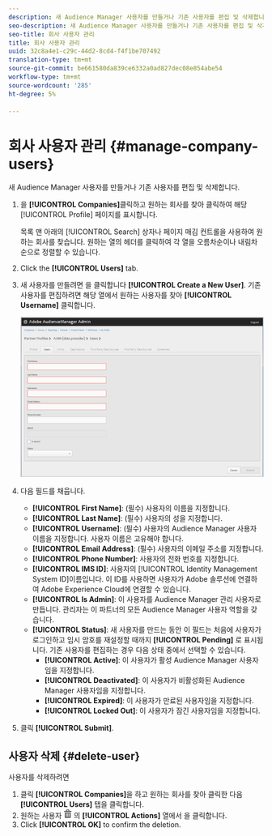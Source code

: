 ```yaml
---
description: 새 Audience Manager 사용자를 만들거나 기존 사용자를 편집 및 삭제합니다.
seo-description: 새 Audience Manager 사용자를 만들거나 기존 사용자를 편집 및 삭제합니다.
seo-title: 회사 사용자 관리
title: 회사 사용자 관리
uuid: 32c8a4e1-c29c-44d2-8cd4-f4f1be707492
translation-type: tm+mt
source-git-commit: be661580da839ce6332a0ad827dec08e854abe54
workflow-type: tm+mt
source-wordcount: '285'
ht-degree: 5%

---
```



# 회사 사용자 관리 {#manage-company-users}

새 Audience Manager 사용자를 만들거나 기존 사용자를 편집 및 삭제합니다.

<!-- t_manage_company_users.xml -->

1. 을 **[!UICONTROL Companies]**&#x200B;클릭하고 원하는 회사를 찾아 클릭하여 해당 [!UICONTROL Profile] 페이지를 표시합니다.

   목록 맨 아래의 [!UICONTROL Search] 상자나 페이지 매김 컨트롤을 사용하여 원하는 회사를 찾습니다. 원하는 열의 헤더를 클릭하여 각 열을 오름차순이나 내림차순으로 정렬할 수 있습니다.
1. Click the **[!UICONTROL Users]** tab.
1. 새 사용자를 만들려면 을 클릭합니다 **[!UICONTROL Create a New User]**. 기존 사용자를 편집하려면 해당 열에서 원하는 사용자를 찾아 **[!UICONTROL Username]** 클릭합니다.

   ![](assets/users.png)

1. 다음 필드를 채웁니다.

   * **[!UICONTROL First Name]**: (필수) 사용자의 이름을 지정합니다.
   * **[!UICONTROL Last Name]**: (필수) 사용자의 성을 지정합니다.
   * **[!UICONTROL Username]**: (필수) 사용자의 Audience Manager 사용자 이름을 지정합니다. 사용자 이름은 고유해야 합니다.
   * **[!UICONTROL Email Address]**: (필수) 사용자의 이메일 주소를 지정합니다.
   * **[!UICONTROL Phone Number]**: 사용자의 전화 번호를 지정합니다.
   * **[!UICONTROL IMS ID]**: 사용자의 [!UICONTROL Identity Management System ID]이름입니다. 이 ID를 사용하면 사용자가 Adobe 솔루션에 연결하여 Adobe Experience Cloud에 연결할 수 있습니다.
   * **[!UICONTROL Is Admin]**: 이 사용자를 Audience Manager 관리 사용자로 만듭니다. 관리자는 이 파트너의 모든 Audience Manager 사용자 역할을 갖습니다.
   * **[!UICONTROL Status]**: 새 사용자를 만드는 동안 이 필드는 처음에 사용자가 로그인하고 임시 암호를 재설정할 때까지 **[!UICONTROL Pending]** 로 표시됩니다. 기존 사용자를 편집하는 경우 다음 상태 중에서 선택할 수 있습니다.
      * **[!UICONTROL Active]**: 이 사용자가 활성 Audience Manager 사용자임을 지정합니다.
      * **[!UICONTROL Deactivated]**: 이 사용자가 비활성화된 Audience Manager 사용자임을 지정합니다.
      * **[!UICONTROL Expired]**: 이 사용자가 만료된 사용자임을 지정합니다.
      * **[!UICONTROL Locked Out]**: 이 사용자가 잠긴 사용자임을 지정합니다.

1. 클릭 **[!UICONTROL Submit]**.

## 사용자 삭제 {#delete-user}

사용자를 삭제하려면

1. 클릭 **[!UICONTROL Companies]**&#x200B;을 하고 원하는 회사를 찾아 클릭한 다음 **[!UICONTROL Users]** 탭을 클릭합니다.
1. 원하는 사용자 ![](assets/icon_delete.png) 의 **[!UICONTROL Actions]** 열에서 을 클릭합니다.
1. Click **[!UICONTROL OK]** to confirm the deletion.